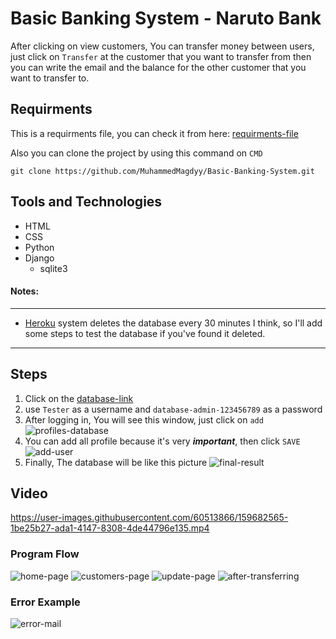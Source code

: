 # Basic Banking System - Naruto Bank

After clicking on view customers, You can transfer money between users, just click on `Transfer` at the customer that you want to transfer from then you can write the email and the balance for the other customer that you want to transfer to.

## Requirments
This is a requirments file, you can check it from here: [requirments-file](https://github.com/MuhammedMagdyy/basic-bank-system/blob/main/requirements.txt)

Also you can clone the project by using this command on `CMD`
```
git clone https://github.com/MuhammedMagdyy/Basic-Banking-System.git
```

## Tools and Technologies
- HTML
- CSS
- Python
- Django
  - sqlite3

#### Notes:
------------------
* [Heroku](https://dashboard.heroku.com/) system deletes the database every 30 minutes I think, so I'll add some steps to test the database if you've found it deleted.
------------------
## Steps
1. Click on the [database-link](https://banking1system.herokuapp.com/admin)
2.  use ```Tester``` as a username and ```database-admin-123456789``` as a password
3.  After logging in, You will see this window, just click on ```add``` ![profiles-database](https://user-images.githubusercontent.com/60513866/159703692-9d7d4fe5-4bfb-4114-86d1-4bc8e47ab59b.png)
4. You can add all profile because it's very ***important***, then click ```SAVE``` ![add-user](https://user-images.githubusercontent.com/60513866/159703111-22f05005-749e-4cc1-bb51-88d5876e91f0.png)
5. Finally, The database will be like this picture ![final-result](https://user-images.githubusercontent.com/60513866/159703481-53eaa25f-077f-4d01-bbe7-96c64641b450.png)

## Video
https://user-images.githubusercontent.com/60513866/159682565-1be25b27-ada1-4147-8308-4de44796e135.mp4

### Program Flow
![home-page](https://user-images.githubusercontent.com/60513866/159690900-72be23b7-5fea-4e55-94e6-82e5dce2f37d.png)
![customers-page](https://user-images.githubusercontent.com/60513866/159690983-22359e55-fa86-425c-9ac8-d6a656436a2f.png)
![update-page](https://user-images.githubusercontent.com/60513866/159691112-cfe2341b-e67a-4ed9-af88-984cd7abdd54.png)
![after-transferring](https://user-images.githubusercontent.com/60513866/159692456-8294cb22-50b2-4ab7-83d0-5d57a74ece06.png)

### Error Example
![error-mail](https://user-images.githubusercontent.com/60513866/159691618-5b98446d-676f-4c21-9a93-27e4dc82b826.png)

